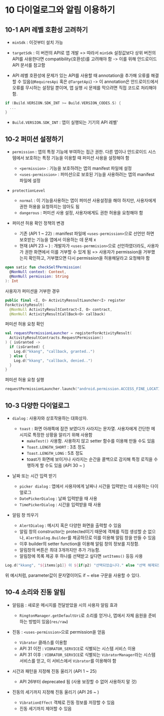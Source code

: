 # 10 다이얼로그와 알림 이용하기
## 10-1 API 레벨 호환성 고려하기
- `minSdk` : 이것부터 설치 가능 
- `targetSdk` : 이 버전의 API로 앱 개발
=> 따라서 `minSdk` 설정값보다 상위 버전의 API를 사용한다면 compatibility(호환성)를 고려해야 함 -> 이를 위해 안드로이드 API 문서를 참고함

- API 레벨 호환성에 문제가 있는 API를 사용할 때 annotation을 추가해 오류를 해결할 수 있음(`@RequiresApi` 혹은 `@TargetApi`)
  -> 이 annotation은 안드로이드에서 오류를 무시하는 설정일 뿐이며, 앱 실행 시 문제를 막으려면 직접 코드로 처리해야 함.

```Kotlin
if (Build.VERSION.SDK_INT >= Build.VERSION_CODES.S) {
  ...
}
```

- `Build.VERSION.SDK_INT` : 앱이 실행되는 기기의 API 레벨'

## 10-2 퍼미션 설정하기
- `permission` : 앱의 특정 기능에 부여하는 접근 권한. 다른 앱이나 안드로이드 시스템에서 보호하는 특정 기능을 이용할 때 퍼미션 사용을 설정해야 함
  - `<permission>` : 기능을 보호하려는 앱의 manifest 파일에 설정
  - `<uses-permission>` : 퍼미션으로 보호된 기능을 사용하려는 앱의 manifest 파일에 설정
 
- `protectionLevel`
  - `normal` : 이 기능을사용하는 앱이 퍼미션 사용설정을 해야 하지만, 사용자에게 권한 허용을 요청하지는 않아도 됨
  - `dangerous` : 퍼미션 사용 설정, 사용자에게도 권한 허용을 요청해야 함
 
- 퍼미션 허용 확인 정책의 변경
  - 기존 (API 1 ~ 22) : manifest 파일에 `<uses-permission>`으로 선언만 하면 보호받는 기능을 앱에서 이용하는 데 문제 x
  - 현재 (API 23 ~  ) : 개발자가 `<uses-permmision>`으로 선언하였더라도, 사용자가 권한 화면에서 이를 거부할 수 있게 됨
    => 사용자가 permission을 거부했는지 확인하고, 거부했으면 다시 permission을 허용해달라고 요청해야 함
```Kotlin
open satic fun checkSelfPermission(
  @NonNull context: Context,
  @NonNull permission: String
): Int
```

사용자가 퍼미션을 거부한 경우
```Kotlin
public final <I, O> ActivityRessultLauncher<I> register
ForActivityResult(
  @NonNull ActivityResultContract<I, O> contract,
  @NonNull ActivityResultCallBack<O> callback)
```

퍼미션 허용 요청 확인
```Kotlin
val requestPermissionLauncher = registerForActivityResult(
  ActivityResultContracts.RequestPermission()
) { isGranted ->
  if (isGranted) {
    Log.d("kkang", "callback, granted..")
  } else {
    Log.d("kkang", "callback, denied..")
  }
}
```

퍼미션 허용 요청 실행
```Kotlin
requestPermissionLauncher.launch("android.permission.ACCESS_FINE_LOCATION")
```

## 10-3 다양한 다이얼로그
- `dialog` : 사용자와 상호작용하는 대화상자.
  - `toast` : 화면 아래쪽에 잠깐 보였다가 사라지는 문자열. 사용자에게 간단한 메시지로 특정한 상황을 알리기 위해 사용함
    - `makeTest()` 사용함. 사용하지 않고 setter 함수를 이용해 만들 수도 있음
    - `Toast.LENGTH_SHORT` : 3초 정도
    - `Toast.LENGTH_LONG` : 5초 정도
    - toast가 화면에 보이거나 사라지는 순간을 콜백으로 감지해 특정 로직을 수행하게 할 수도 있음 (API 30 ~ )
   
- 날짜 또는 시간 입력 받기
  - `picker dialog` : 앱에서 사용자에게 날짜나 시간을 입력받는 데 사용하는 다이얼로그
  - `DatePickerDialog` : 날짜 입력받을 때 사용
  - `TimePickerDialog` : 시간을 입력받을 때 사용

- 알림 창 띄우기
  - `AlertDialog` : 메시지 혹은 다양한 화면을 출력할 수 있음
  - 알림 창의 constructor는 protected이기 때문에 객체를 직접 생성할 순 없으나, `AlertDialog.Builder`를 제공하므로 이를 이용해 알림 창을 만들 수 있음
  - 이후 builder의 setter function을 이용해 알림 창의 정보를 지정함.
  - 알림창의 버튼은 최대 3개까지만 추가 가능함.
  - 알림창에 목록 제공 후 하나를 선택받고 싶다면 `setItems()` 등등 사용

```Kotlin
Log.d("kkang", "${items[p1]} 이 ${if(p2) "선택되었습니다." else "선택 해제되었습니다."}")
```
위 예시처럼, parameter값이 문자열이어도 if ~ else 구문을 사용할 수 있다.

## 10-4 소리와 진동 알림
- 알림음 : 새로운 메시지를 전달받았을 시의 사용자 알림 효과
  - `RingtonManager.getDefaultUri`로 소리를 얻거나, 앱에서 자체 음원을 준비하는 방법이 있음(`res/raw`)
    
- 진동 : `<uses-permission>`으로 permission을 얻음
  - `Vibrator` 클래스를 이용함
  - API 31 이전 : `VIBRATOR_SERVICE`로 식별되는 시스템 서비스 이용
  - API 31 이후 : `VIBRATOR_SERVICE`로 식별되는 `VibratorManager`라는 시스템 서비스를 얻고, 이 서비스에서 `Vibrator`를 이용해야 함

- 시간과 패턴을 지정해 진동 울리기 (API 1 ~ 25)
  - API 26부터 deprecated 됨 (사용 보장할 수 없어 사용하지 말 것)
- 진동의 세기까지 지정해 진동 울리기 (API 26 ~ )
  - `VibrationEffect` 객체로 진동 정보를 저장할 수 있음
  - 진동 세기까지 제어할 수 있음
